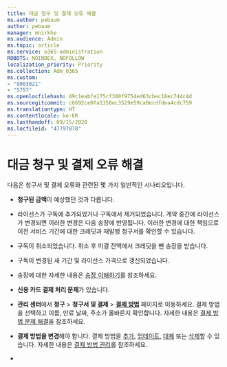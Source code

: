 ```yaml
---
title: 대금 청구 및 결제 오류 해결
ms.author: pebaum
author: pebaum
manager: mnirkhe
ms.audience: Admin
ms.topic: article
ms.service: o365-administration
ROBOTS: NOINDEX, NOFOLLOW
localization_priority: Priority
ms.collection: Adm_O365
ms.custom:
- "9003021"
- "5757"
ms.openlocfilehash: 49c1eabfe175cf300f9754ed63cbec18ec744c4d
ms.sourcegitcommit: c6692ce0fa1358ec3529e59ca0ecdfdea4cdc759
ms.translationtype: HT
ms.contentlocale: ko-KR
ms.lasthandoff: 09/15/2020
ms.locfileid: "47797878"
---
```

# <a name="resolving-billing-and-payment-errors"></a>대금 청구 및 결제 오류 해결

다음은 청구서 및 결제 오류와 관련된 몇 가지 일반적인 시나리오입니다.

- **청구된 금액**이 예상했던 것과 다릅니다.
- 라이선스가 구독에 추가되었거나 구독에서 제거되었습니다. 계약 중간에 라이선스가 변경되면 이러한 변경은 다음 송장에 반영됩니다. 이러한 변경에 대한 책임으로 이전 서비스 기간에 대한 크레딧과 재발행 청구서를 확인할 수 있습니다.
- 구독이 취소되었습니다. 취소 후 미결 잔액에서 크레딧을 뺀 송장을 받습니다.
- 구독이 변경된 새 기간 및 라이선스 가격으로 갱신되었습니다.
- 송장에 대한 자세한 내용은 [송장 이해하기](https://docs.microsoft.com/microsoft-365/commerce/billing-and-payments/understand-your-invoice2)를 참조하세요.
- **신용 카드 결제 처리 문제**가 있습니다.
- **관리 센터**에서 **청구**  >  **청구서 및 결제**  >  **[결제 방법](https://go.microsoft.com/fwlink/p/?linkid=2018806)** 페이지로 이동하세요. 결제 방법을 선택하고 이름, 만료 날짜, 주소가 올바른지 확인합니다. 자세한 내용은 [결제 방법 문제 해결](https://docs.microsoft.com/microsoft-365/commerce/billing-and-payments/manage-payment-methods#troubleshoot-payment-methods)을 참조하세요.

- **결제 방법을 변경**해야 합니다. 결제 방법을 [추가](https://docs.microsoft.com/microsoft-365/commerce/billing-and-payments/manage-payment-methods?view=o365-worldwide#add-a-payment-method), [업데이트](https://docs.microsoft.com/microsoft-365/commerce/billing-and-payments/manage-payment-methods?view=o365-worldwide#update-payment-method-details), [대체](https://docs.microsoft.com/microsoft-365/commerce/billing-and-payments/manage-payment-methods?view=o365-worldwide#replace-a-payment-method) 또는 [삭제](https://docs.microsoft.com/microsoft-365/commerce/billing-and-payments/manage-payment-methods?view=o365-worldwide#delete-a-payment-method)할 수 있습니다. 자세한 내용은 [결제 방법 관리](https://docs.microsoft.com/microsoft-365/commerce/billing-and-payments/manage-payment-methods?view=o365-worldwide)를 참조하세요.
- 